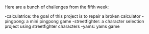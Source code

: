 Here are a bunch of challenges from the fifth week:

   -calculatrice: the goal of this project is to repair a broken calculator
   -pingpong: a mini pingpong game
   -streetfighter: a character selection project using streetfighter characters
   -yams: yams game